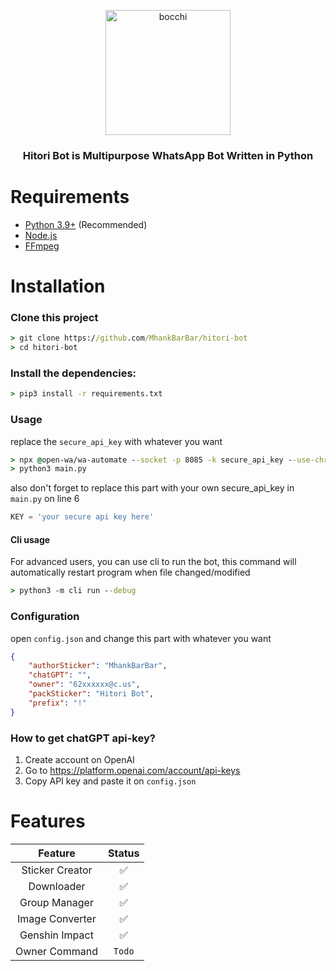 <p align="center">
  <img src="https://i.ibb.co/TKfNh1r/bocchi.png" height="200px" alt="bocchi"/>
  <h3 align="center">Hitori Bot is Multipurpose WhatsApp Bot Written in Python</h3>
</p>

# Requirements
- [Python 3.9+](https://www.python.org/downloads/) (Recommended)
- [Node.js](https://nodejs.org/en/download/)
- [FFmpeg](https://ffmpeg.org/download.html)

# Installation

### Clone this project
```cmd
> git clone https://github.com/MhankBarBar/hitori-bot
> cd hitori-bot
```
### Install the dependencies:
```cmd
> pip3 install -r requirements.txt
```
### Usage
replace the `secure_api_key` with whatever you want
```cmd
> npx @open-wa/wa-automate --socket -p 8085 -k secure_api_key --use-chrome
> python3 main.py
```
also don't forget to replace this part with your own secure_api_key in `main.py` on line 6
```python
KEY = 'your secure api key here'
```
#### Cli usage
For advanced users, you can use cli to run the bot, this command will automatically restart program when file changed/modified
```cmd
> python3 -m cli run --debug
```
### Configuration
open `config.json` and change this part with whatever you want
```json
{
    "authorSticker": "MhankBarBar",
    "chatGPT": "",
    "owner": "62xxxxxx@c.us",
    "packSticker": "Hitori Bot",
    "prefix": "!"
}
```
### How to get chatGPT api-key?
1. Create account on OpenAI
2. Go to https://platform.openai.com/account/api-keys
3. Copy API key and paste it on `config.json`


# Features
|     Feature     | Status |
|:---------------:|:------:|
| Sticker Creator |   ✅    |
|   Downloader    |   ✅    |
|  Group Manager  |   ✅    |
| Image Converter |   ✅    |
| Genshin Impact  |   ✅    |
|  Owner Command  | `Todo` |
